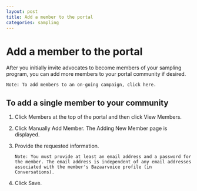 ```yaml
---
layout: post
title: Add a member to the portal
categories: sampling
---
```


# Add a member to the portal
After you initially invite advocates to become members of your sampling program, you can add more members to your portal community if desired.

`Note: To add members to an on-going campaign, click here.`

## To add a single member to your community
1. Click Members at the top of the portal and then click View Members.
2. Click Manually Add Member. The Adding New Member page is displayed.
3. Provide the requested information.

    `Note: You must provide at least an email address and a password for the member. The email address is independent of any email addresses associated with the member's Bazaarvoice profile (in Conversations).`

4. Click Save.
